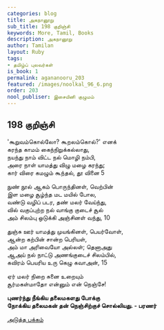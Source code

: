 ```yaml
---
categories: blog
title: அகநானூறு
sub_title: 198 குறிஞ்சி
keywords: More, Tamil, Books
description: அகநானூறு
author: Tamilan
layout: Ruby
tags:
- தமிழ்ப் புலவர்கள்
is_book: 1
permalink: agananooru_203
featured: /images/noolkal_96_6.png
order: 203
nool_publiser: இசையினி குழுமம்
---
```



## 198 குறிஞ்சி

'கூறுவம்கொல்லோ? கூறலம்கொல்?' எனக்  
கரந்த காமம் கைந்நிறுக்கல்லாது,  
நயந்து நாம் விட்ட நல் மொழி நம்பி,  
அரை நாள் யாமத்து விழு மழை கரந்து;  
கார் விரை கமழும் கூந்தல், தூ வினை 5

நுண் நூல் ஆகம் பொருந்தினள், வெற்பின்  
இள மழை சூழ்ந்த மட மயில் போல,  
வண்டு வழிப் படர, தண் மலர் வேய்ந்து,  
வில் வகுப்புற்ற நல் வாங்கு குடைச் சூல்  
அம் சிலம்பு ஒடுக்கி அஞ்சினள் வந்து, 10

துஞ்சு ஊர் யாமத்து முயங்கினள், பெயர்வோள்,  
ஆன்ற கற்பின் சான்ற பெரியள்,  
அம் மா அரிவையோ அல்லள்; தெனாஅது  
ஆஅய் நல் நாட்டு அணங்குடைச் சிலம்பில்,  
கவிரம் பெயரிய உரு கெழு கவாஅன், 15

ஏர் மலர் நிறை சுனை உறையும்  
சூர்மகள்மாதோ என்னும் என் நெஞ்சே!

**புணர்ந்து நீங்கிய தலைமகளது போக்கு  
நோக்கிய தலைமகன் தன் நெஞ்சிற்குச் சொல்லியது. - பரணர்**

[அடுத்த பக்கம்](agananooru_204)